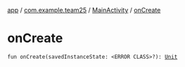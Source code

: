 [app](../../index.md) / [com.example.team25](../index.md) / [MainActivity](index.md) / [onCreate](./on-create.md)

# onCreate

`fun onCreate(savedInstanceState: <ERROR CLASS>?): `[`Unit`](https://kotlinlang.org/api/latest/jvm/stdlib/kotlin/-unit/index.html)